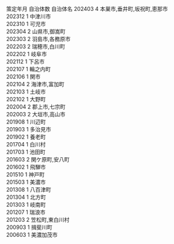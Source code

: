 策定年月	自治体数	自治体名 
202403	4	本巣市,垂井町,坂祝町,恵那市  
202312	1	中津川市  
202310	1	可児市  
202304	2	山県市,御嵩町  
202303	2	羽島市,各務原市  
202203	2	瑞穂市,白川町  
202202	1	岐阜市  
202112	1	下呂市  
202107	1	輪之内町  
202106	1	関市  
202104	2	海津市,富加町  
202103	1	土岐市  
202102	1	大野町  
202004	2	郡上市,七宗町  
202003	2	大垣市,高山市  
201908	1	川辺町  
201903	1	多治見市  
201902	1	養老町  
201704	1	白川村  
201703	1	池田町  
201603	2	関ケ原町,安八町  
201602	1	飛騨市  
201510	1	神戸町  
201503	1	美濃市  
201308	1	八百津町  
201304	1	北方町  
201303	1	岐南町  
201207	1	瑞浪市  
201203	2	笠松町,東白川村  
200903	1	揖斐川町  
200603	1	美濃加茂市  

